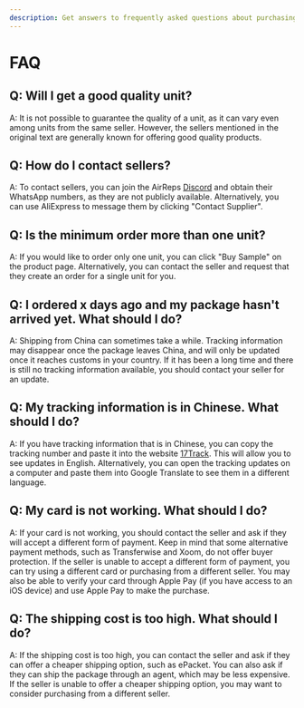 ```yaml
---
description: Get answers to frequently asked questions about purchasing AirPods replicas, including unit quality, contacting sellers, shipping delays, payment issues, and more.
---
```


# FAQ

## Q: Will I get a good quality unit?
A: It is not possible to guarantee the quality of a unit, as it can vary even among units from the same seller. However, the sellers mentioned in the original text are generally known for offering good quality products.

## Q: How do I contact sellers?
A: To contact sellers, you can join the AirReps [Discord](https://airreps.link/discord) and obtain their WhatsApp numbers, as they are not publicly available. Alternatively, you can use AliExpress to message them by clicking "Contact Supplier".

## Q: Is the minimum order more than one unit?
A: If you would like to order only one unit, you can click "Buy Sample" on the product page. Alternatively, you can contact the seller and request that they create an order for a single unit for you.

## Q: I ordered x days ago and my package hasn't arrived yet. What should I do?
A: Shipping from China can sometimes take a while. Tracking information may disappear once the package leaves China, and will only be updated once it reaches customs in your country. If it has been a long time and there is still no tracking information available, you should contact your seller for an update.

## Q: My tracking information is in Chinese. What should I do?
A: If you have tracking information that is in Chinese, you can copy the tracking number and paste it into the website [17Track](https://www.17track.net/). This will allow you to see updates in English. Alternatively, you can open the tracking updates on a computer and paste them into Google Translate to see them in a different language.

## Q: My card is not working. What should I do?
A: If your card is not working, you should contact the seller and ask if they will accept a different form of payment. Keep in mind that some alternative payment methods, such as Transferwise and Xoom, do not offer buyer protection. If the seller is unable to accept a different form of payment, you can try using a different card or purchasing from a different seller. You may also be able to verify your card through Apple Pay (if you have access to an iOS device) and use Apple Pay to make the purchase.

## Q: The shipping cost is too high. What should I do?
A: If the shipping cost is too high, you can contact the seller and ask if they can offer a cheaper shipping option, such as ePacket. You can also ask if they can ship the package through an agent, which may be less expensive. If the seller is unable to offer a cheaper shipping option, you may want to consider purchasing from a different seller.
